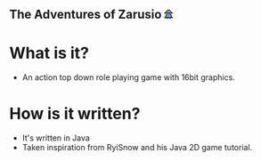 ## The Adventures of Zarusio ![Screenshot](src/res/player/mainTitleScreenImage.png)

# What is it?
- An action top down role playing game with 16bit graphics.

# How is it written?
- It's written in Java
- Taken inspiration from RyiSnow and his Java 2D game tutorial.




